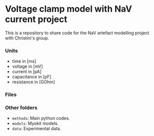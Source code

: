 # Voltage clamp model with NaV current project

This is a repository to share code for the NaV artefact modelling project with Christini's group.

### Units
- time in [ms]
- voltage in [mV]
- current in [pA]
- capacitance in [pF]
- resistance in [GOhm]

### Files


### Other folders

- `methods`: Main python codes.
- `models`: Myokit models.
- `data`: Experimental data.
